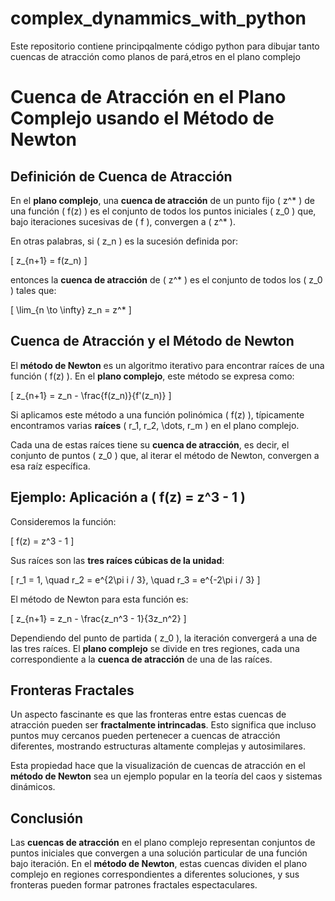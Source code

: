 # complex_dynammics_with_python
Este repositorio contiene principqalmente código python para dibujar tanto cuencas de atracción como planos de pará,etros en el plano complejo


# Cuenca de Atracción en el Plano Complejo usando el Método de Newton

## Definición de Cuenca de Atracción

En el **plano complejo**, una **cuenca de atracción** de un punto fijo \( z^* \) de una función \( f(z) \) es el conjunto de todos los puntos iniciales \( z_0 \) que, bajo iteraciones sucesivas de \( f \), convergen a \( z^* \).

En otras palabras, si \( z_n \) es la sucesión definida por:

\[
z_{n+1} = f(z_n)
\]

entonces la **cuenca de atracción** de \( z^* \) es el conjunto de todos los \( z_0 \) tales que:

\[
\lim_{n \to \infty} z_n = z^*
\]

## Cuenca de Atracción y el Método de Newton

El **método de Newton** es un algoritmo iterativo para encontrar raíces de una función \( f(z) \). En el **plano complejo**, este método se expresa como:

\[
z_{n+1} = z_n - \frac{f(z_n)}{f'(z_n)}
\]

Si aplicamos este método a una función polinómica \( f(z) \), típicamente encontramos varias **raíces** \( r_1, r_2, \dots, r_m \) en el plano complejo.

Cada una de estas raíces tiene su **cuenca de atracción**, es decir, el conjunto de puntos \( z_0 \) que, al iterar el método de Newton, convergen a esa raíz específica.

## Ejemplo: Aplicación a \( f(z) = z^3 - 1 \)

Consideremos la función:

\[
f(z) = z^3 - 1
\]

Sus raíces son las **tres raíces cúbicas de la unidad**:

\[
r_1 = 1, \quad r_2 = e^{2\pi i / 3}, \quad r_3 = e^{-2\pi i / 3}
\]

El método de Newton para esta función es:

\[
z_{n+1} = z_n - \frac{z_n^3 - 1}{3z_n^2}
\]

Dependiendo del punto de partida \( z_0 \), la iteración convergerá a una de las tres raíces. El **plano complejo** se divide en tres regiones, cada una correspondiente a la **cuenca de atracción** de una de las raíces.

## Fronteras Fractales

Un aspecto fascinante es que las fronteras entre estas cuencas de atracción pueden ser **fractalmente intrincadas**. Esto significa que incluso puntos muy cercanos pueden pertenecer a cuencas de atracción diferentes, mostrando estructuras altamente complejas y autosimilares.

Esta propiedad hace que la visualización de cuencas de atracción en el **método de Newton** sea un ejemplo popular en la teoría del caos y sistemas dinámicos.

## Conclusión

Las **cuencas de atracción** en el plano complejo representan conjuntos de puntos iniciales que convergen a una solución particular de una función bajo iteración. En el **método de Newton**, estas cuencas dividen el plano complejo en regiones correspondientes a diferentes soluciones, y sus fronteras pueden formar patrones fractales espectaculares.

